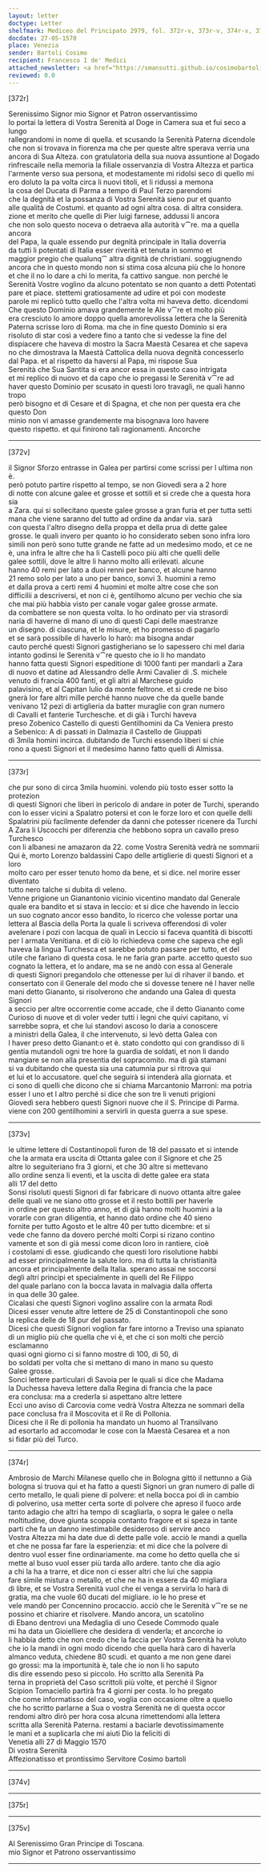 ```yaml
---
layout: letter
doctype: Letter
shelfmark: Mediceo del Principato 2979, fol. 372r-v, 373r-v, 374r-v, 375r-v
docdate: 27-05-1570
place: Venezia
sender: Bartoli Cosimo
recipient: Francesco I de' Medici
attached_newsletter: <a href="https://smansutti.github.io/cosimobartoli/texts/3080_192/">3080_192</a>
reviewed: 0.0
---
```


[372r]  
  
  
Serenissimo Signor mio Signor et Patron osservantissimo  
Io portai la lettera di Vostra Serenità al Doge in Camera sua et fui seco a lungo  
rallegrandomi in nome di quella. et scusando la Serenità Paterna dicendole  
che non si trovava in fiorenza ma che per queste altre sperava verria una  
ancora di Sua Alteza. con gratulatoria della sua nuova assuntione al Dogado  
rinfrescaile nella memoria la filiale osservanzia di Vostra Altezza et partica  
l'armente verso sua persona, et modestamente mi ridolsi seco di quello mi  
ero doluto la pa volta circa li nuovi titoli, et li ridussi a memona  
la cosa del Ducata di Parma a tempo di Paul Terzo parendomi  
che la degnità et la possanza di Vostra Serenità sieno pur et quanto  
alle qualità de Costumi. et quanto ad ogni altra cosa. di altra considera.  
zione et merito che quelle di Pier luigi farnese, addussi li ancora  
che non solo questo noceva o detraeva alla autorità v⁀re. ma a quella ancora  
del Papa, la quale essendo pur degnità principale in Italia doverria  
da tutti li potentati di Italia esser riverità et tenuta in sommo et  
maggior pregio che qualunq⁀ altra dignità de christiani. soggiugnendo  
ancora che in questo mondo non si stima cosa alcuna più che lo honore  
et che il no lo dare a chi lo merita, fa cattivo sangue. non perché le  
Serenità Vostre voglino da alcuno potentato se non quanto a detti Potentati  
pare et piace. stettemi gratiosamente ad udire et poi con modeste  
parole mi replicò tutto quello che l'altra volta mi haveva detto. dicendomi  
Che questo Dominio amava grandemente le Ale v⁀re et molto più  
era cresciuto lo amore doppo quella amorevolissa lettera che la Serenità  
Paterna scrisse loro di Roma. ma che in fine questo Dominio si era  
risoluto di star così a vedere fino a tanto che si vedesse la fine del  
dispiacere che haveva di mostro la Sacra Maestà Cesarea et che sapeva  
no che dimostrava la Maestà Cattolica della nuova degnità concesserlo  
dal Papa. et al rispetto da haversi al Papa, mi rispose Sua  
Serenità che Sua Santita si era ancor essa in questo caso intrigata  
et mi replico di nuovo et da capo che io pregassi le Serenità v⁀re ad  
haver questo Dominio per scusato in questi loro travagli, ne quali hanno tropo  
però bisogno et di Cesare et di Spagna, et che non per questa era che questo Don  
minio non vi amasse grandemente ma bisognava loro havere  
questo rispetto. et qui finirono tali ragionamenti. Ancorche  
  
---  

[372v]  
  
  
il Signor Sforzo entrasse in Galea per partirsi come scrissi per l ultima non è.  
però potuto partire rispetto al tempo, se non Giovedì sera a 2 hore  
di notte con alcune galee et grosse et sottili et si crede che a questa hora sia  
a Zara. qui si sollecitano queste galee grosse a gran furia et per tutta setti  
mana che viene saranno del tutto ad ordine da andar via. sarà  
con questa l'altro disegno della proppa et della prua di dette galee  
grosse. le quali invero per quanto io ho considerato seben sono infra loro  
simili non però sono tutte grande ne fatte ad un medesimo modo, et ce ne  
è, una infra le altre che ha li Castelli poco più alti che quelli delle  
galee sottili, dove le altre li hanno molto alli erilevati. alcune  
hanno 40 remi per lato a duoi renni per banco, et alcune hanno  
21 remo solo per lato a uno per banco, sonvi 3. huomini a remo  
et dalla prova a certi remi 4 huomini et molte altre cose che son  
difficilii a descriversi, et non ci è, gentilhomo alcuno per vechio che sia  
che mai più habbia visto per canale vogar galee grosse armate.  
da combattere se non questa volta. Io ho ordinato per via strasordi  
naria di haverne di mano di uno di questi Capi delle maestranze  
un disegno. di ciascuna, et le misure, et ho promesso di pagarlo  
et se sarà possibile di haverlo lo harò: ma bisogna andar  
cauto perché questi Signori gastigheriano se lo sapessero chi mel daria  
intanto godinsi le Serenità v⁀re questo che io li ho mandato  
hanno fatta questi Signori espeditione di 1000 fanti per mandarli a Zara  
di nuovo et datine ad Alessandro delle Armi Cavalier di .S. michele  
venuto di francia 400 fanti, et gli altri al Marchese guido  
palavisino, et al Capitan Iulio da monte feltrone. et si crede ne biso  
gnerà lor fare altri mille perché hanno nuove che da quelle bande  
venivano 12 pezi di artiglieria da batter muraglie con gran numero  
di Cavalli et fanterie Turchesche. et di già i Turchi haveva  
preso Zobenico Castello di questi Gentilhomini da Ca Veniera presto  
a Sebenico: A di passati in Dalmazia il Castello de Giuppati  
di 3mila homini incirca. dubitando de Turchi essendo liberi si chie  
rono a questi Signori et il medesimo hanno fatto quelli di Almissa.  
  
---  

[373r]  
  
  
che pur sono di circa 3mila huomini. volendo più tosto esser sotto la protezion  
di questi Signori che liberi in pericolo di andare in poter de Turchi, sperando  
con lo esser vicini a Spalatro potersi et con le forze loro et con quelle delli  
Spalatrini più facilmente defender da danni che potesser ricenere da Turchi  
A Zara li Uscocchi per diferenzia che hebbono sopra un cavallo preso Turchesco  
con li albanesi ne amazaron da 22. come Vostra Serenità vedrà ne sommarii  
Qui è, morto Lorenzo baldassini Capo delle artiglierie di questi Signori et a loro  
molto caro per esser tenuto homo da bene, et si dice. nel morire esser diventato  
tutto nero talche si dubita di veleno.  
Venne prigione un Gianantonio vicinio vicentino mandato dal Generale  
quale era bandito et si stava in leccio: et si dice che havendo in leccio  
un suo cognato ancor esso bandito, lo ricerco che volesse portar una  
lettera al Bascia della Porta la quale li scriveva offerendosi di voler  
avelenare i pozi con lacqua de quali in Leccio si faceva quantità di biscotti  
per l armata Venitiana. et di ciò lo richiedeva come che sapeva che egli  
haveva la lingua Turchesca et sarebbe potuto passare per tutto, et del  
utile che fariano di questa cosa. le ne faria gran parte. accetto questo suo  
cognato la lettera, et lo andare, ma se ne andò con essa al Generale  
di questi Signori pregandolo che ottenesse per lui di rihaver il bando. et  
consertato con il Generale del modo che si dovesse tenere né l haver nelle  
mani detto Giananto, si risolverono che andando una Galea di questa Signori  
a seccio per altre occorrentie come accade, che il detto Giananto come  
Curioso di nuove et di voler veder tutti i legni che quivi capitano, vi  
sarrebbe sopra, et che lui standovi ascoso lo daria a conoscere  
a ministri della Galea, il che intervenuto, si levò detta Galea con  
l haver preso detto Gianant:o et è. stato condotto qui con grandisso di li  
gentia mutandoli ogni tre hore la guardia de soldati, et non li dando  
mangiare se non alla presentia del sopracomito. ma di già stamani  
si va dubitando che questa sia una catumnia pur si ritrova qui  
et lui et lo accusatore. quel che seguirà si intenderà alla giornata. et  
ci sono di quelli che dicono che si chiama Marcantonio Marroni: ma potria  
esser l uno et l altro perché si dice che son tre li venuti prigioni  
Giovedì sera hebbero questi Signori nuove che il S. Principe di Parma.  
viene con 200 gentilhomini a servirli in questa guerra a sue spese.  
  
---  

[373v]  
  
  
le ultime lettere di Costantinopoli furon de 18 del passato et si intende  
che la armata era uscita di Ottanta galee con il Signore et che 25  
altre lo seguiteriano fra 3 giorni, et che 30 altre si mettevano  
allo ordine senza li eventi, et la uscita di dette galee era stata  
alli 17 del detto  
Sonsi risoluti questi Signori di far fabricare di nuovo ottanta altre galee  
delle quali ve ne siano otto grosse et il resto bottili per haverle  
in ordine per questo altro anno, et di già hanno molti huomini a la  
vorarle con gran diligentia, et hanno dato ordine che 40 sieno  
fornite per tutto Agosto et le altre 40 per tutto dicembre: et si  
vede che fanno da dovero perché molti Corpi si rizano contino  
vamente et son di già messi come dicon loro in rantiere, cioè  
i costolami di esse. giudicando che questi loro risolutione habbi  
ad esser principalmente la salute loro. ma di tutta la christianità  
ancora et principalmente della Italia. sperano assai ne soccorsi  
degli altri principi et specialmente in quelli del Re Filippo  
del quale parlano con la bocca lavata in malvagia dalla offerta  
in qua delle 30 galee.  
Cicalasi che questi Signori voglino assalire con la armata Rodi  
Dicesi esser venute altre lettere de 25 di Constantinopoli che sono  
la replica delle de 18 pur del passato.  
Dicesi che questi Signori voglion far fare intorno a Treviso una spianato  
di un miglio più che quella che vi è, et che ci son molti che perciò esclamanno  
quasi ogni giorno ci si fanno mostre di 100, di 50, di  
bo soldati per volta che si mettano di mano in mano su questo  
Galee grosse.  
Sonci lettere particulari di Savoia per le quali si dice che Madama  
la Duchessa haveva lettere dalla Regina di francia che la pace  
era conclusa: ma a crederla si aspettano altre lettere  
Ecci uno aviso di Carcovia come vedrà Vostra Altezza ne sommari della  
pace conclusa fra il Moscovita et il Re di Pollonia.  
Dicesi che il Re di pollonia ha mandato un huomo al Transilvano  
ad esortarlo ad accomodar le cose con la Maestà Cesarea et a non  
si fidar più del Turco.  
  
---  

[374r]  
  
  
Ambrosio de Marchi Milanese quello che in Bologna gittò il nettunno a Già  
bologna si truova qui et ha fatto a questi Signori un gran numero di palle di  
certo metallo, le quali piene di polvere: et nella bocca poi dì in cambio  
di polverino, usa metter certa sorte di polvere che apreso il fuoco arde  
tanto adagio che altri ha tempo di scagliarla, o sopra le galee o nella  
moltitudine, dove giunta scoppia contanto fragore et si speza in tante  
parti che fa un danno inestimabile desideroso di servire anco  
Vostra Altezza mi ha date due di dette palle vole. acciò le mandi a quella  
et che ne possa far fare la esperienzia: et mi dice che la polvere di  
dentro vuol esser fine ordinariamente. ma come ho detto quella che si  
mette al buso vuol esser più tarda allo ardere. tanto che dia agio  
a chi la ha a trarre, et dice non ci esser altri che lui che sappia  
fare simile mistura o metallo, et che ne ha in essere da 40 migliara  
di libre, et se Vostra Serenità vuol che ei venga a servirla lo harà di  
gratia, ma che vuole 60 ducati del migliare. io le ho prese et  
vele mandò per Concennino procaccio. acciò che le Serenità v⁀re se ne  
possino et chiarire et risolvere. Mando ancora, un scatolino  
di Ebano dentrovi una Medaglia di uno Cesede Commodo quale  
mi ha data un Gioielliere che desidera di venderla; et ancorche io  
li habbia detto che non credo che la faccia per Vostra Serenità ha voluto  
che io la mandi in ogni modo dicendo che quella harà caro di haverla  
almanco veduta, chiedene 80 scudi. et quanto a me non gene darei  
go grossi: ma la importunità è, tale che io non li ho saputo  
dis dire essendo peso si piccolo. Ho scritto alla Serenità Pa  
terna in proprietà del Caso scrittoli più volte, et perché il Signor  
Scipion Tomaciello partirà fra 4 giorni per costa. lo ho pregato  
che come informatisso del caso, voglia con occasione oltre a quello  
che ho scritto parlarne a Sua o vostra Serenità ne di questa occor  
rendomi altro dirò per hora cosa alcuna rimettendomi alla lettera  
scritta alla Serenità Paterna. restami a baciarle devotissimamente  
le mani et a suplicarla che mi aiuti Dio la feliciti di  
Venetia alli 27 di Maggio 1570  
Di vostra Serenità  
Affezionatisso et prontissimo Servitore Cosimo bartoli  
  
---  

[374v]  
  
  
  
---  

[375r]  
  
  
  
---  

[375v]  
  
  
Al Serenissimo Gran Principe di Toscana.  
mio Signor et Patrono osservantissimo  
  
---  

